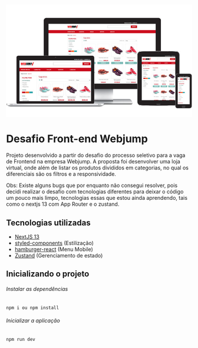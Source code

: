 ![preview](public/preview.jpg)

# Desafio Front-end Webjump

Projeto desenvolvido a partir do desafio do processo seletivo para a vaga de Frontend na empresa Webjump. A proposta foi desenvolver uma loja virtual, onde além de listar os produtos divididos em categorias, no qual os diferenciais são os filtros e a responsividade.

Obs: Existe alguns bugs que por enquanto não consegui resolver, pois decidi realizar o desafio com tecnologias diferentes para deixar o código um pouco mais limpo, tecnologias essas que estou ainda aprendendo, tais como o nextjs 13 com App Router e o zustand.

## Tecnologias utilizadas

-  [NextJS 13](https://nextjs.org/docs/getting-started/installation) 
- [styled-components](https://styled-components.com/) (Estilização)
- [hamburger-react](https://hamburger-react.netlify.app/) (Menu Mobile)
- [Zustand](https://zustand-demo.pmnd.rs/) (Gerenciamento de estado)

## Inicializando o projeto

###### Instalar as dependências

`npm i ou npm install`

###### Inicializar a aplicação

`npm run dev`






